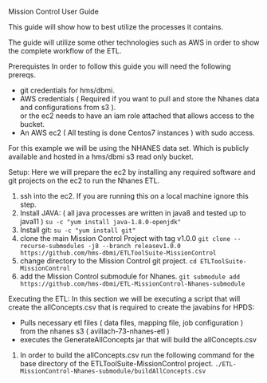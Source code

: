 Mission Control User Guide

This guide will show how to best utilize the processes it contains.

The guide will utilize some other technologies such as AWS in order to show 
the complete workflow of the ETL.  

Prerequistes
In order to follow this guide you will need the following prereqs.

* git credentials for hms/dbmi.
* AWS credentials ( Required if you want to pull and store the Nhanes data and configurations from s3 ).  
  or the ec2 needs to have an iam role attached that allows access to the bucket.
* An AWS ec2 ( All testing is done Centos7 instances ) with sudo access.

For this example we will be using the NHANES data set.  Which is publicly available and hosted in a hms/dbmi s3 read only bucket.

Setup:
Here we will prepare the ec2 by installing any required software and git projects on the ec2 to run the Nhanes ETL.

1.  ssh into the ec2.  If you are running this on a local machine ignore this step.
2.  Install JAVA:  ( all java processes are written in java8 and tested up to java11 )
`su -c "yum install java-1.8.0-openjdk"`
3.  Install git:
`su -c "yum install git"`
4.  clone the main Mission Control Project with tag v1.0.0
`git clone --recurse-submodules -j8 --branch releasev1.0.0 https://github.com/hms-dbmi/ETLToolSuite-MissionControl`
5.  change directory to the Mission Control git project.
`cd ETLToolSuite-MissionControl`
6.  add the Mission Control submodule for Nhanes.
`git submodule add https://github.com/hms-dbmi/ETL-MissionControl-Nhanes-submodule`

Executing the ETL:
In this section we will be executing a script that will create the allConcepts.csv that is required to create the javabins for HPDS:
*  Pulls necessary etl files ( data files, mapping file, job configuration ) from the nhanes s3 ( avillach-73-nhanes-etl )
*  executes the GenerateAllConcepts jar that will build the allConcepts.csv

1. In order to build the allConcepts.csv run the following command for the base directory of the ETLToolSuite-MissionControl project.
`./ETL-MissionControl-Nhanes-submodule/buildAllConcepts.csv`

